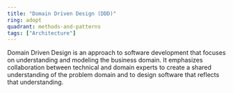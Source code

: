 ```yaml
---
title: "Domain Driven Design (DDD)"
ring: adopt
quadrant: methods-and-patterns
tags: ["Architecture"]
---
```


Domain Driven Design is an approach to software development that focuses on understanding and modeling the business domain. It emphasizes collaboration between technical and domain experts to create a shared understanding of the problem domain and to design software that reflects that understanding.